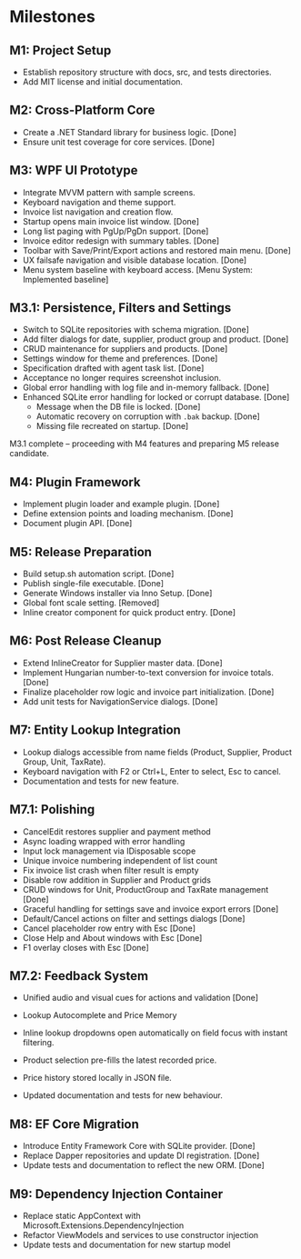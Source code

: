 # Milestones

## M1: Project Setup
- Establish repository structure with docs, src, and tests directories.
- Add MIT license and initial documentation.

## M2: Cross-Platform Core
- Create a .NET Standard library for business logic. [Done]
- Ensure unit test coverage for core services. [Done]

## M3: WPF UI Prototype
- Integrate MVVM pattern with sample screens.
- Keyboard navigation and theme support.
- Invoice list navigation and creation flow.
- Startup opens main invoice list window. [Done]
- Long list paging with PgUp/PgDn support. [Done]
- Invoice editor redesign with summary tables. [Done]
- Toolbar with Save/Print/Export actions and restored main menu. [Done]
- UX failsafe navigation and visible database location. [Done]
- Menu system baseline with keyboard access. [Menu System: Implemented baseline]

## M3.1: Persistence, Filters and Settings
- Switch to SQLite repositories with schema migration. [Done]
- Add filter dialogs for date, supplier, product group and product. [Done]
- CRUD maintenance for suppliers and products. [Done]
- Settings window for theme and preferences. [Done]
- Specification drafted with agent task list. [Done]
- Acceptance no longer requires screenshot inclusion.
- Global error handling with log file and in-memory fallback. [Done]
 - Enhanced SQLite error handling for locked or corrupt database. [Done]
   - Message when the DB file is locked. [Done]
   - Automatic recovery on corruption with `.bak` backup. [Done]
   - Missing file recreated on startup. [Done]

M3.1 complete – proceeding with M4 features and preparing M5 release candidate.

## M4: Plugin Framework
- Implement plugin loader and example plugin. [Done]
- Define extension points and loading mechanism. [Done]
- Document plugin API. [Done]

## M5: Release Preparation
- Build setup.sh automation script. [Done]
- Publish single-file executable. [Done]
- Generate Windows installer via Inno Setup. [Done]
- Global font scale setting. [Removed]
- Inline creator component for quick product entry. [Done]

## M6: Post Release Cleanup
- Extend InlineCreator for Supplier master data. [Done]
- Implement Hungarian number-to-text conversion for invoice totals. [Done]
- Finalize placeholder row logic and invoice part initialization. [Done]
- Add unit tests for NavigationService dialogs. [Done]
## M7: Entity Lookup Integration
- Lookup dialogs accessible from name fields (Product, Supplier, Product Group, Unit, TaxRate).
- Keyboard navigation with F2 or Ctrl+L, Enter to select, Esc to cancel.
- Documentation and tests for new feature.

## M7.1: Polishing
- CancelEdit restores supplier and payment method
- Async loading wrapped with error handling
- Input lock management via IDisposable scope
- Unique invoice numbering independent of list count
- Fix invoice list crash when filter result is empty
- Disable row addition in Supplier and Product grids
- CRUD windows for Unit, ProductGroup and TaxRate management [Done]
- Graceful handling for settings save and invoice export errors [Done]
- Default/Cancel actions on filter and settings dialogs [Done]
- Cancel placeholder row entry with Esc [Done]
- Close Help and About windows with Esc [Done]
- F1 overlay closes with Esc [Done]

## M7.2: Feedback System
- Unified audio and visual cues for actions and validation [Done]

- Lookup Autocomplete and Price Memory
- Inline lookup dropdowns open automatically on field focus with instant filtering.
- Product selection pre-fills the latest recorded price.
- Price history stored locally in JSON file.
- Updated documentation and tests for new behaviour.

## M8: EF Core Migration
- Introduce Entity Framework Core with SQLite provider. [Done]
- Replace Dapper repositories and update DI registration. [Done]
- Update tests and documentation to reflect the new ORM. [Done]

## M9: Dependency Injection Container
- Replace static AppContext with Microsoft.Extensions.DependencyInjection
- Refactor ViewModels and services to use constructor injection
- Update tests and documentation for new startup model
